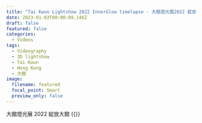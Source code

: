 ```yaml
---
title: "Tai Kwun Lightshow 2022 InnerGlow timelapse - 大館燈光展2022 綻放大館 "
date: 2023-01-03T00:00:09.146Z
draft: false
featured: false
categories:
  - Videos
tags:
  - Videography
  - 3D lightshow
  - Tai Kwun
  - Hong Kong
  - 大館
image:
  filename: featured
  focal_point: Smart
  preview_only: false
---
```


大館燈光展 2022 綻放大館
{{<youtube id="_Ps-7t8vVo4" title="#taikwun #innerglows #lightshow #timelapse #2022 #大館 #綻放大館">}}
